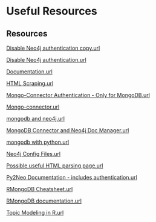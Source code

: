 Useful Resources
================

Resources
---------

[Disable Neo4j authentication copy.url](http://stackoverflow.com/questions/29096616/how-to-disable-basic-auth-on-neo4j-2-2-0-rc01)

[Disable Neo4j authentication.url](http://stackoverflow.com/questions/29096616/how-to-disable-basic-auth-on-neo4j-2-2-0-rc01)

[Documentation.url](http://lxml.de/api/lxml.etree._Element-class.html)

[HTML Scraping.url](http://docs.python-guide.org/en/latest/scenarios/scrape/)

[Mongo-Connector Authentication - Only for MongoDB.url](https://github.com/mongodb-labs/mongo-connector/wiki/Usage-with-Authentication)

[Mongo-connector.url](https://github.com/mongodb-labs/mongo-connector/wiki/Configuration-Options)

[mongodb and neo4j.url](https://neo4j.com/developer/mongodb/)

[MongoDB Connector and Neo4j Doc Manager.url](https://neo4j.com/developer/neo4j-doc-manager/)

[mongodb with python.url](http://stackoverflow.com/questions/22139173/how-to-connect-to-mongo-database-locally-using-python)

[Neo4j Config Files.url](http://stackoverflow.com/questions/19520507/where-is-neo4j-server-properties-on-windows)

[Possible useful HTML parsing page.url](http://stackoverflow.com/questions/9908503/fetching-data-using-python-lxml)

[Py2Neo Documentation - includes authentication.url](http://py2neo.org/2.0/essentials.html#authentication)

[RMongoDB Cheatsheet.url](https://cran.r-project.org/web/packages/rmongodb/vignettes/rmongodb_cheat_sheet.pdf)

[RMongoDB documentation.url](https://cran.r-project.org/web/packages/rmongodb/rmongodb.pdf)

[Topic Modeling in R.url](https://eight2late.wordpress.com/2015/09/29/a-gentle-introduction-to-topic-modeling-using-r/)
